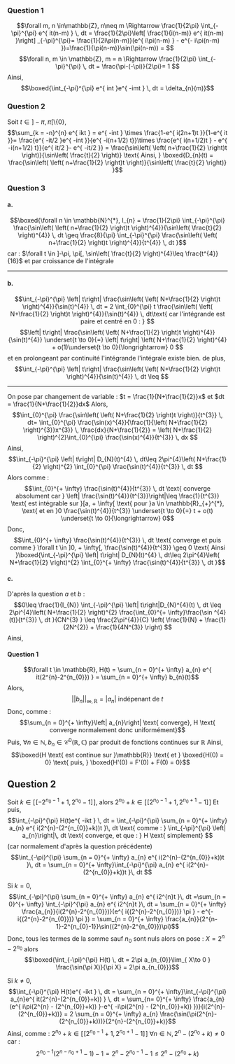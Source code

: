 ### Question 1
$$\forall m, n \in\mathbb{Z}, n\neq m \Rightarrow \frac{1}{2\pi} \int_{-\pi}^{\pi} e^{ it(n-m) } \, dt = \frac{1}{2\pi}\left[ \frac{1}{i(n-m)} e^{ it(n-m) }\right] _{-\pi}^{\pi}= \frac{1}{2i\pi(n-m)}(e^{ i\pi(n-m) } - e^{- i\pi(n-m) })=\frac{1}{\pi(n-m)}\sin(\pi(n-m)) = $$
$$\forall n, m \in \mathbb{Z}, m = n \Rightarrow \frac{1}{2\pi} \int_{-\pi}^{\pi}  \, dt = \frac{\pi-(-\pi)}{2\pi}= 1 $$
Ainsi, 
$$\boxed{\int_{-\pi}^{\pi} e^{ int }e^{ -imt } \, dt = \delta_{n}(m)}$$

### Question 2
Soit $t \in ]-\pi, \pi[\setminus \{ 0 \}$, 
$$\sum_{k = -n}^{n} e^{ ikt } = e^{ -int } \times \frac{1-e^{ i(2n+1)t }}{1-e^{ it }}= \frac{e^{ -it/2 }e^{ -int }}{e^{ -i(n+1/2) t}}\times \frac{e^{ i(n+1/2)t } - e^{ -i(n+1/2) t}}{e^{ it/2 }- e^{ -it/2 }} = \frac{\sin\left( \left( n+\frac{1}{2} \right)t \right)}{\sin\left( \frac{t}{2} \right)} \text{ Ainsi, } \boxed{D_{n}(t) = \frac{\sin\left( \left( n+\frac{1}{2} \right)t \right)}{\sin\left( \frac{t}{2} \right)} }$$


### Question 3
#### a.
$$\boxed{\forall n \in \mathbb{N}^{*}, I_{n} = \frac{1}{2\pi} \int_{-\pi}^{\pi} \frac{\sin\left( \left( n+\frac{1}{2} \right)t \right)^{4}}{\sin\left( \frac{t}{2} \right)^{4}} \, dt \geq \frac{8}{\pi} \int_{-\pi}^{\pi} \frac{\sin\left( \left( n+\frac{1}{2} \right)t \right)^{4}}{t^{4}} \, dt }$$
car : $\forall t \in ]-\pi, \pi[, \sin\left( \frac{t}{2} \right)^{4}\leq \frac{t^{4}}{16}$ et par croissance de l'intégrale

___

#### b.
$$\int_{-\pi}^{\pi} \left| t\right| \frac{\sin\left( \left( N+\frac{1}{2} \right)t \right)^{4}}{\sin(t)^{4}} \, dt = 2 \int_{0}^{\pi} t \frac{\sin\left( \left( N+\frac{1}{2} \right)t \right)^{4}}{\sin(t)^{4}} \, dt\text{ car l'intégrande est paire et centré en 0 : } $$
$$\left| t\right| \frac{\sin\left( \left( N+\frac{1}{2} \right)t \right)^{4}}{\sin(t)^{4}} \underset{t \to 0}{=} \left| t\right| \left( N+\frac{1}{2} \right)^{4} + o(1)\underset{t \to 0}{\longrightarrow} 0 $$
et en prolongeant par continuité l'intégrande l'intégrale existe bien. 
de plus, 
$$\int_{-\pi}^{\pi} \left| t\right| \frac{\sin\left( \left( N+\frac{1}{2} \right)t \right)^{4}}{\sin(t)^{4}} \, dt \leq $$

___

On pose par changement de variable : $t = \frac{1}{N+\frac{1}{2}}x$ et $dt = \frac{1}{N+\frac{1}{2}}dx$
Alors, 
$$\int_{0}^{\pi} \frac{\sin\left( \left( N+\frac{1}{2} \right)t \right)}{t^{3}} \, dt= \int_{0}^{\pi} \frac{\sin(x)^{4}}{\frac{1}{\left( N+\frac{1}{2} \right)^{3}}x^{3}} \, \frac{dx}{N+\frac{1}{2}} = \left( N+\frac{1}{2} \right)^{2}\int_{0}^{\pi} \frac{\sin(x)^{4}}{t^{3}} \, dx $$
Ainsi, 
$$\int_{-\pi}^{\pi} \left| t\right| D_{N}(t)^{4} \, dt\leq 2\pi^{4}\left( N+\frac{1}{2} \right)^{2} \int_{0}^{\pi} \frac{\sin(t)^{4}}{t^{3}} \, dt   $$
Alors comme : 
$$\int_{0}^{+ \infty} \frac{\sin(t)^{4}}{t^{3}} \, dt  \text{ converge absolument car } \left| \frac{\sin(t)^{4}}{t^{3}}\right|\leq \frac{1}{t^{3}} \text{ est intégrable sur }[a, + \infty[ \text{ pour }a \in \mathbb{R}_{+}^{*}, \text{ et en }0 \frac{\sin(t)^{4}}{t^{3}} \underset{t \to 0}{=} t + o(t) \underset{t \to 0}{\longrightarrow} 0$$
Donc, 
$$\int_{0}^{+ \infty} \frac{\sin(t)^{4}}{t^{3}} \, dt  \text{ converge et puis comme } \forall t \in ]0, + \infty[, \frac{\sin(t)^{4}}{t^{3}} \geq 0 \text{ Ainsi }\boxed{\int_{-\pi}^{\pi} \left| t\right| D_{N}(t)^{4} \, dt\leq 2\pi^{4}\left( N+\frac{1}{2} \right)^{2} \int_{0}^{+ \infty} \frac{\sin(t)^{4}}{t^{3}} \, dt   }$$

#### c.
D'après la question $a$ et $b$ : 
$$0\leq \frac{1}{I_{N}} \int_{-\pi}^{\pi} \left| t\right|D_{N}^{4}(t) \, dt \leq 2\pi^{4}\left( N+\frac{1}{2} \right)^{2} \frac{\int_{0}^{+ \infty}\frac{\sin ^{4}(t)}{t^{3}} \, dt }{CN^{3} } \leq \frac{2\pi^{4}}{C} \left( \frac{1}{N} + \frac{1}{2N^{2}} + \frac{1}{4N^{3}} \right) $$
Ainsi, 
$$$$


#### Question 1
$$\forall t \in \mathbb{R}, H(t) = \sum_{n = 0}^{+ \infty} a_{n} e^{ it(2^{n}-2^{n_{0}}) } = \sum_{n = 0}^{+ \infty} b_{n}(t)$$
Alors, 
$$\left|\left| b_{n} \right|\right|_{\infty, \mathbb{R}} = \left| a_{n}\right| \text{ indépenant de }t$$
Donc, comme : 
$$\sum_{n = 0}^{+ \infty}\left| a_{n}\right| \text{ converge}, H \text{ converge normalement donc uniformément}$$
Puis, $\forall n \in \mathbb{N}, b_{n} \in \mathcal{C}^{0}(\mathbb{R}, \mathbb{C})$ par produit de fonctions continues sur $\mathbb{R}$
Ainsi, 
$$\boxed{H  \text{ est continue sur }\mathbb{R}} \text{ et } \boxed{H(0) = 0} \text{ puis, } \boxed{H'(0) = F'(0) + F(0) = 0}$$

## Question 2
Soit $k \in [\![-2^{n_{0}-1}+1, 2^{n_{0}}-1]\!]$, 
alors $2^{n_{0}}+k \in [\![2^{n_{0}-1}+1, 2^{n_{0}+1}-1]\!]$
Et puis, 
$$\int_{-\pi}^{\pi} H(t)e^{ -ikt }  \, dt = \int_{-\pi}^{\pi} \sum_{n = 0}^{+ \infty} a_{n} e^{ i(2^{n}-(2^{n_{0}}+k))t  }\, dt   \text{ comme : } \int_{-\pi}^{\pi} \left| a_{n}\right|\, dt \text{ converge, et que : }  H \text{ simplement} $$
(car normalement d'après la question précédente)
$$\int_{-\pi}^{\pi} \sum_{n = 0}^{+ \infty} a_{n} e^{ i(2^{n}-(2^{n_{0}}+k))t  }\, dt  = \sum_{n = 0}^{+ \infty}\int_{-\pi}^{\pi}  a_{n} e^{ i(2^{n}-(2^{n_{0}}+k))t  }\, dt $$

Si $k = 0$, 
$$\int_{-\pi}^{\pi} \sum_{n = 0}^{+ \infty} a_{n} e^{ i2^{n}t  }\, dt =\sum_{n = 0}^{+ \infty} \int_{-\pi}^{\pi}  a_{n} e^{ i2^{n}t  }\, dt = \sum_{n = 0}^{+ \infty}  \frac{a_{n}}{i(2^{n}-2^{n_{0}})}(e^{ i{(2^{n}-2^{n_{0}})} \pi }  - e^{- i{(2^{n}-2^{n_{0}})} \pi }) = \sum_{n = 0}^{+ \infty} \frac{a_{n}}{2^{n-1}-2^{n_{0}-1}}\sin((2^{n}-2^{n_{0}})\pi)$$
Donc, tous les termes de la somme sauf $n_{0}$ sont nuls alors on pose : $X = 2^{n}-2^{n_{0}}$ alors
$$\boxed{\int_{-\pi}^{\pi} H(t)  \, dt = 2\pi a_{n_{0}}\lim_{ X\to 0 }  \frac{\sin(\pi X)}{\pi X} = 2\pi a_{n_{0}}}$$

Si $k \neq 0$, 
$$\int_{-\pi}^{\pi} H(t)e^{ -ikt } \, dt = \sum_{n = 0}^{+ \infty}\int_{-\pi}^{\pi}  a_{n}e^{ it(2^{n}-(2^{n_{0}}+k)) } \, dt = \sum_{n= 0}^{+ \infty} \frac{a_{n}(e^{ i\pi(2^{n} - (2^{n_{0}}+k)) }-e^{ -i\pi(2^{n} - (2^{n_{0}}+k)) })}{i(2^{n}-(2^{n_{0}}+k))} = 2 \sum_{n = 0}^{+ \infty} a_{n} \frac{\sin(\pi(2^{n}-(2^{n_{0}}+k)))}{2^{n}-(2^{n_{0}}+k)}$$
Ainsi, comme : $2^{n_{0}}+k \in [\![2^{n_{0}-1}+1, 2^{n_{0}+1}-1]\!]$ $\forall n \in \mathbb{N}, 2^{n}-(2^{n_{0}}+k) \neq 0$ car : 
$$2^{n_{0}-1}(2^{n-n_{0}+1} -1)-1= 2^{n} - 2^{n_{0}-1}-1 \leq  2^{n}- (2^{n_{0}}+k)$$
